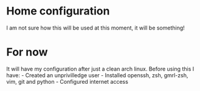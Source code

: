 # Home configuration

I am not sure how this will be used at this moment, it will be something!


# For now
It will have my configuration after just a clean arch linux.
Before using this I have:
	- Created an unprivilledge user
	- Installed openssh, zsh, gmrl-zsh, vim, git and python
	- Configured internet access
